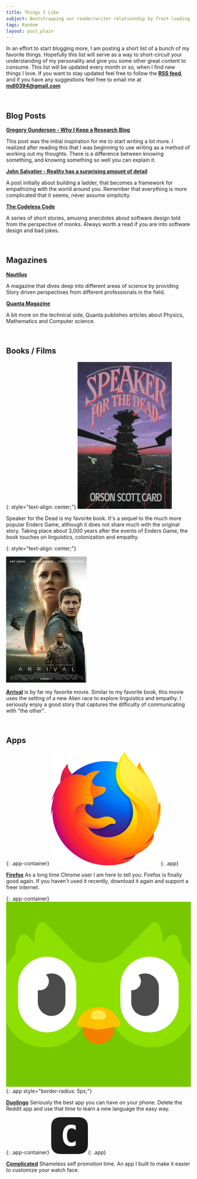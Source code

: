 ```yaml
---
title: Things I Like
subject: Bootstrapping our reader/writer relationship by front-loading all the things I love and would inevitably tell you about anyway
tags: Random
layout: post_plain
---
```


<style>
p>a:link {
    font-weight: bold;
}
</style>

In an effort to start blogging more, I am posting a short list of a bunch of my favorite things. Hopefully this list will serve as a way to short-circuit your understanding of my personality and give you some other great content to consume. This list will be updated every month or so, when I find new things I love. If you want to stay updated feel free to follow the [RSS feed](https://mikelyons.org/feed.xml), and if you have any suggestions feel free to email me at [mdl0394@gmail.com](mailto:mdl0394@gmail.com)

<br />

## Blog Posts

[Gregory Gundersen - Why I Keep a Research Blog](https://gregorygundersen.com/blog/2020/01/12/why-research-blog/)

This post was the initial inspiration for me to start writing a lot more. I realized after reading this that I was beginning to use writing as a method of working out my thoughts. There is a difference between knowing something, and knowing something so well you can explain it.

[John Salvatier - Reality has a surprising amount of detail](http://johnsalvatier.org/blog/2017/reality-has-a-surprising-amount-of-detail)

A post initially about building a ladder, that becomes a framework for empathizing with the world around you. Remember that everything is more complicated that it seems, never assume simplicity.

[The Codeless Code](http://thecodelesscode.com/contents)

A series of short stories, amusing anecdotes about software design told from the perspective of monks. Always worth a read if you are into software design and bad jokes.

<br />

## Magazines

[Nautilus](http://nautil.us/)

A magazine that dives deep into different areas of science by providing Story driven perspectives from different professionals in the field.

[Quanta Magazine](https://www.quantamagazine.org/)

A bit more on the technical side, Quanta publishes articles about Physics, Mathematics and Computer science.

<br />

## Books / Films

{: style="text-align: center;"}
![Speaker For The Dead](/images/things_I_like/speaker.jpg)

Speaker for the Dead is my favorite book. It's a sequel to the much more popular Enders Game, although it does not share much with the original story. Taking place about 3,000 years after the events of Enders Game, the book touches on linguistics, colonization and empathy.

{: style="text-align: center;"}

![Speaker For The Dead](/images/things_I_like/arrival.jpg)

[Arrival](https://www.imdb.com/title/tt2543164/) is by far my favorite movie. Similar to my favorite book, this movie uses the setting of a new Alien race to explore linguistics and empathy. I seriously enjoy a good story that captures the difficulty of communicating with "the other".

<br />

## Apps

<style>
    .app-container {
        text-align: center;
        margin-top: 40px;
    }
    .app {
        width: 75px;
        margin: 0 auto;
    }
</style>

{: .app-container}
![Firefox](/images/things_I_like/firefox.png){: .app}

**[Firefox](https://firefox.com/)** As a long time Chrome user I am here to tell you: Firefox is finally good again. If you haven't used it recently, download it again and support a freer internet.

{: .app-container}
![Duolingo](/images/things_I_like/duolingo.png){: .app style="border-radius: 5px;"}

**[Duolingo](https://www.duolingo.com)** Seriously the best app you can have on your phone. Delete the Reddit app and use that time to learn a new language the easy way.

{: .app-container}
![Complicated](/images/complicated/icon.png){: .app}

**[Complicated](https://mikelyons.org/complicated/)** Shameless self promotion time. An app I built to make it easier to customize your watch face.
